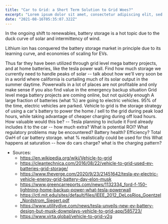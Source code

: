 ```yaml
---
title: "Car to Grid: a Short Term Solution to Grid Woes?"
excerpt: "Lorem ipsum dolor sit amet, consectetur adipiscing elit, sed do eiusmod tempor incididunt ut labore et dolore magna aliqua. Praesent elementum facilisis leo vel fringilla est ullamcorper eget. At imperdiet dui accumsan sit amet nulla facilities morbi tempus."
date: "2021-08-16T05:35:07.322Z"
---
```


In the ongoing shift to renewables, battery storage is a hot topic due to the duck curve of solar and intermittency of wind.

Lithium ion has conquered the battery storage market in principle due to its learning curve, and economies of scaling for EVs.

Thus far they have been utilized through grid level mega battery projects, and at home batteries, like the tesla power wall. Find how much storage we currently need to handle peaks of solar -- talk about how we'll very soon be in a world where california is curtailing much of its solar output in the summer daytime.
Powerwalls in a lot of places are not profitable and only make sense if you also find value in the emergency backup situation
Grid level mega battery projects are coming online, but not quickly enough
A large fraction of batteries (what %) are going to electric vehicles. 95% of the time, electric vehicles are parked.
Vehicle to grid is the storage strategy of using a car's battery to power the home / sell to the grid during peak load hours, while taking advantage of cheaper charging during off load hours.
How valuable would this be?
-- Tesla planning to include it
Ford already includes it to the car -- how much extra?
What is potential ROI? What regulatory problems may be encountered? Battery health? Efficiency?
Total GwH of car battery storage. what % realistically could be used for this
What happens at saturation -- how do cars charge? what is the charging pattern?

- Sources:
  - https://en.wikipedia.org/wiki/Vehicle-to-grid
  - https://cleantechnica.com/2016/08/22/vehicle-to-grid-used-ev-batteries-grid-storage/
  - https://www.theverge.com/2020/9/23/21451642/tesla-ev-electric-vehicle-energy-grid-battery-day-elon-musk
  - https://www.greencarreports.com/news/1132334_ford-f-150-lightning-home-backup-power-what-tesla-powerwall
  - https://ctl.mit.edu/sites/default/files/IEEE_2012_DeLosRios_Goentzel_Nordstrom_Siegert.pdf
  - https://www.utilitydive.com/news/tesla-unveils-new-ev-battery-design-but-musk-downplays-vehicle-to-grid-app/585723/
  - https://www.virta.global/vehicle-to-grid-v2g
